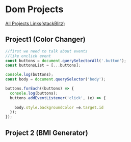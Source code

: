 # Dom Projects

[All Projects Links(stackBlitz)](https://stackblitz.com/edit/dom-project-chaiaurcode-3ekrtq?file=index.html,1-colorChanger%2Fchaiaurcode.js,1-colorChanger%2Findex.html,1-colorChanger%2Fstyle.css)

## Project1 (Color Changer)

```Javascript
//first we need to talk about events
//like onclick event
const buttons = document.querySelectorAll('.button');
const buttonsList = [...buttons];

console.log(buttons);
const body = document.querySelector('body');

buttons.forEach((buttons) => {
  console.log(buttons);
  buttons.addEventListener('click', (e) => {
  
    body.style.backgroundColor =e.target.id
  });
});


``````

## Project 2 (BMI Generator)

